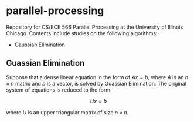 # parallel-processing
Repository for CS/ECE 566 Parallel Processing at the University of Illinois Chicago. Contents include studies on the following algorithms:
- Gaussian Elimination

## Guassian Elimination
Suppose that a dense linear equation in the form of $Ax=b$, where $A$ is an $n\times n$ matrix and $b$ is a vector, is solved by Guassian Elimination. The original system of equations is reduced to the form

$$Ux=b$$

where $U$ is an upper triangular matrix of size $n\times n$.

